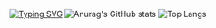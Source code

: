 [![Typing SVG](https://readme-typing-svg.demolab.com/?lines=First+line+of+text;Second+line+of+text)](https://git.io/typing-svg)
![Anurag's GitHub stats](https://github-readme-stats.vercel.app/api?username=geonwoong-creator&show_icons=true&theme=radical)
![Top Langs](https://github-readme-stats.vercel.app/api/top-langs/?username=geonwoong-creator&layout=compact)
